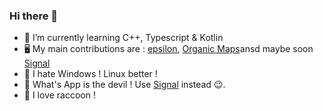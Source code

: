 ### Hi there 👋

- 🌱 I’m currently learning C++, Typescript & Kotlin
- 🖥️ My main contributions are : [epsilon](https://github.com/Numworks/epsilon), [Organic Maps](https://github.com/organicmaps/organicmaps)ansd maybe soon [Signal](https://github.com/SignalApp)
- 👿 I hate Windows ! Linux better !
- 👺 What's App is the devil ! Use [Signal](https://github.com/SignalApp) instead 😉.
- 🦝 I love raccoon !
